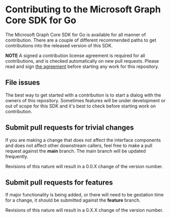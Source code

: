 # Contributing to the Microsoft Graph Core SDK for Go

The Microsoft Graph Core SDK for Go is available for all manner of contribution. There are a couple of different recommended paths to get contributions into the released version of this SDK.

__NOTE__ A signed a contribution license agreement is required for all contributions, and is checked automatically on new pull requests. Please read and sign [the agreement](https://cla.microsoft.com/) before starting any work for this repository.

## File issues

The best way to get started with a contribution is to start a dialog with the owners of this repository. Sometimes features will be under development or out of scope for this SDK and it's best to check before starting work on contribution.

## Submit pull requests for trivial changes

If you are making a change that does not affect the interface components and does not affect other downstream callers, feel free to make a pull request against the __main__ branch.  The main branch will be updated frequently.

Revisions of this nature will result in a 0.0.X change of the version number.

## Submit pull requests for features

If major functionality is being added, or there will need to be gestation time for a change, it should be submitted against the __feature__ branch.

Revisions of this nature will result in a 0.X.X change of the version number.
